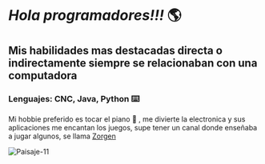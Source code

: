 # ***Hola programadores!!!*** :earth_americas:

## Mis habilidades mas destacadas directa o indirectamente siempre se relacionaban con una computadora
### Lenguajes: CNC, Java, Python  :keyboard:
Mi hobbie preferido es tocar el piano :musical_keyboard: , me divierte la electronica y sus aplicaciones
me encantan los juegos, supe tener un canal donde enseñaba a jugar algunos, se llama [Zorgen](https://www.youtube.com/channel/UCtNpd-H6sVi4qvDGoOSefvQ)

![Paisaje-11](https://user-images.githubusercontent.com/110442064/185806606-170e4cf7-0bff-4d3a-9289-9652e57d6045.gif)



